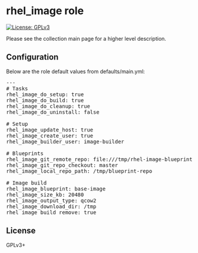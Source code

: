 # rhel_image role

[![License: GPLv3](https://img.shields.io/badge/license-GPLv3-brightgreen.svg)](https://www.gnu.org/licenses/gpl-3.0)

Please see the collection main page for a higher level description.

## Configuration

Below are the role default values from defaults/main.yml:

<pre>
---
# Tasks
rhel_image_do_setup: true
rhel_image_do_build: true
rhel_image_do_cleanup: true
rhel_image_do_uninstall: false

# Setup
rhel_image_update_host: true
rhel_image_create_user: true
rhel_image_builder_user: image-builder

# Blueprints
rhel_image_git_remote_repo: file:///tmp/rhel-image-blueprints.git
rhel_image_git_repo_checkout: master
rhel_image_local_repo_path: /tmp/blueprint-repo

# Image build
rhel_image_blueprint: base-image
rhel_image_size_kb: 20480
rhel_image_output_type: qcow2
rhel_image_download_dir: /tmp
rhel_image_build_remove: true
</pre>

## License

GPLv3+
